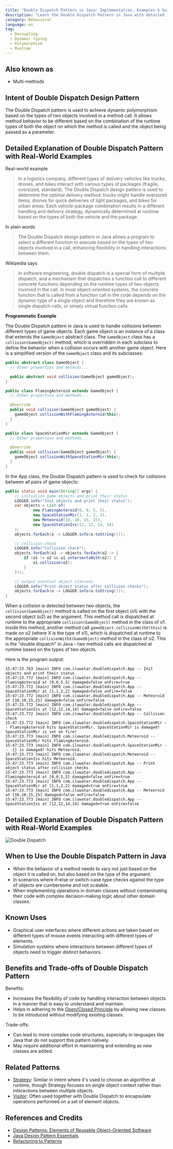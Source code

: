 ```yaml
---
title: "Double Dispatch Pattern in Java: Implementation, Examples & Guide"
description: "Learn the Double Dispatch Pattern in Java with detailed implementation examples. Understand how to use this design pattern to enhance your Java applications. Read our comprehensive guide."
category: Behavioral
language: en
tag:
  - Decoupling
  - Dynamic typing
  - Polymorphism
  - Runtime
---
```


## Also known as

* Multi-methods

## Intent of Double Dispatch Design Pattern

The Double Dispatch pattern is used to achieve dynamic polymorphism based on the types of two objects involved in a method call. It allows method behavior to be different based on the combination of the runtime types of both the object on which the method is called and the object being passed as a parameter.

## Detailed Explanation of Double Dispatch Pattern with Real-World Examples

Real-world example

> In a logistics company, different types of delivery vehicles like trucks, drones, and bikes interact with various types of packages (fragile, oversized, standard). The Double Dispatch design pattern is used to determine the optimal delivery method: trucks might handle oversized items, drones for quick deliveries of light packages, and bikes for urban areas. Each vehicle-package combination results in a different handling and delivery strategy, dynamically determined at runtime based on the types of both the vehicle and the package.

In plain words

> The Double Dispatch design pattern in Java allows a program to select a different function to execute based on the types of two objects involved in a call, enhancing flexibility in handling interactions between them.

Wikipedia says

> In software engineering, double dispatch is a special form of multiple dispatch, and a mechanism that dispatches a function call to different concrete functions depending on the runtime types of two objects involved in the call. In most object-oriented systems, the concrete function that is called from a function call in the code depends on the dynamic type of a single object and therefore they are known as single dispatch calls, or simply virtual function calls.

**Programmatic Example**

The Double Dispatch pattern in Java is used to handle collisions between different types of game objects. Each game object is an instance of a class that extends the `GameObject` abstract class. The `GameObject` class has a `collision(GameObject)` method, which is overridden in each subclass to define the behavior when a collision occurs with another game object. Here is a simplified version of the `GameObject` class and its subclasses:

```java
public abstract class GameObject {
  // Other properties and methods...

  public abstract void collision(GameObject gameObject);
}

public class FlamingAsteroid extends GameObject {
  // Other properties and methods...

  @Override
  public void collision(GameObject gameObject) {
    gameObject.collisionWithFlamingAsteroid(this);
  }
}

public class SpaceStationMir extends GameObject {
  // Other properties and methods...

  @Override
  public void collision(GameObject gameObject) {
    gameObject.collisionWithSpaceStationMir(this);
  }
}
```

In the App class, the Double Dispatch pattern is used to check for collisions between all pairs of game objects:

```java
public static void main(String[] args) {
    // initialize game objects and print their status
    LOGGER.info("Init objects and print their status");
    var objects = List.of(
            new FlamingAsteroid(0, 0, 5, 5),
            new SpaceStationMir(1, 1, 2, 2),
            new Meteoroid(10, 10, 15, 15),
            new SpaceStationIss(12, 12, 14, 14)
    );
    objects.forEach(o -> LOGGER.info(o.toString()));

    // collision check
    LOGGER.info("Collision check");
    objects.forEach(o1 -> objects.forEach(o2 -> {
        if (o1 != o2 && o1.intersectsWith(o2)) {
            o1.collision(o2);
        }
    }));

    // output eventual object statuses
    LOGGER.info("Print object status after collision checks");
    objects.forEach(o -> LOGGER.info(o.toString()));
}
```

When a collision is detected between two objects, the `collision(GameObject)` method is called on the first object (o1) with the second object (o2) as the argument. This method call is dispatched at runtime to the appropriate `collision(GameObject)` method in the class of o1. Inside this method, another method call `gameObject.collisionWithX(this)` is made on o2 (where X is the type of o1), which is dispatched at runtime to the appropriate `collisionWithX(GameObject)` method in the class of o2. This is the "double dispatch" in Java - two method calls are dispatched at runtime based on the types of two objects.

Here is the program output:

```
15:47:23.763 [main] INFO com.iluwatar.doubledispatch.App -- Init objects and print their status
15:47:23.772 [main] INFO com.iluwatar.doubledispatch.App -- FlamingAsteroid at [0,0,5,5] damaged=false onFire=true
15:47:23.772 [main] INFO com.iluwatar.doubledispatch.App -- SpaceStationMir at [1,1,2,2] damaged=false onFire=false
15:47:23.772 [main] INFO com.iluwatar.doubledispatch.App -- Meteoroid at [10,10,15,15] damaged=false onFire=false
15:47:23.772 [main] INFO com.iluwatar.doubledispatch.App -- SpaceStationIss at [12,12,14,14] damaged=false onFire=false
15:47:23.772 [main] INFO com.iluwatar.doubledispatch.App -- Collision check
15:47:23.772 [main] INFO com.iluwatar.doubledispatch.SpaceStationMir -- FlamingAsteroid hits SpaceStationMir. SpaceStationMir is damaged! SpaceStationMir is set on fire!
15:47:23.773 [main] INFO com.iluwatar.doubledispatch.Meteoroid -- SpaceStationMir hits FlamingAsteroid.
15:47:23.773 [main] INFO com.iluwatar.doubledispatch.SpaceStationMir --  {} is damaged! hits Meteoroid.
15:47:23.773 [main] INFO com.iluwatar.doubledispatch.Meteoroid -- SpaceStationIss hits Meteoroid.
15:47:23.773 [main] INFO com.iluwatar.doubledispatch.App -- Print object status after collision checks
15:47:23.773 [main] INFO com.iluwatar.doubledispatch.App -- FlamingAsteroid at [0,0,5,5] damaged=false onFire=true
15:47:23.773 [main] INFO com.iluwatar.doubledispatch.App -- SpaceStationMir at [1,1,2,2] damaged=true onFire=true
15:47:23.773 [main] INFO com.iluwatar.doubledispatch.App -- Meteoroid at [10,10,15,15] damaged=false onFire=false
15:47:23.773 [main] INFO com.iluwatar.doubledispatch.App -- SpaceStationIss at [12,12,14,14] damaged=true onFire=false
```

## Detailed Explanation of Double Dispatch Pattern with Real-World Examples

![Double Dispatch](./etc/double-dispatch.png "Double Dispatch")

## When to Use the Double Dispatch Pattern in Java

* When the behavior of a method needs to vary not just based on the object it is called on, but also based on the type of the argument.
* In scenarios where if-else or switch-case type checks against the type of objects are cumbersome and not scalable.
* When implementing operations in domain classes without contaminating their code with complex decision-making logic about other domain classes.

## Known Uses

* Graphical user interfaces where different actions are taken based on different types of mouse events interacting with different types of elements.
* Simulation systems where interactions between different types of objects need to trigger distinct behaviors.

## Benefits and Trade-offs of Double Dispatch Pattern

Benefits:

* Increases the flexibility of code by handling interaction between objects in a manner that is easy to understand and maintain.
* Helps in adhering to the [Open/Closed Principle](https://java-design-patterns.com/principles/#open-closed-principle) by allowing new classes to be introduced without modifying existing classes.

Trade-offs:

* Can lead to more complex code structures, especially in languages like Java that do not support this pattern natively.
* May require additional effort in maintaining and extending as new classes are added.

## Related Patterns

* [Strategy](https://java-design-patterns.com/patterns/strategy/): Similar in intent where it's used to choose an algorithm at runtime, though Strategy focuses on single object context rather than interactions between multiple objects.
* [Visitor](https://java-design-patterns.com/patterns/visitor/): Often used together with Double Dispatch to encapsulate operations performed on a set of element objects.

## References and Credits

* [Design Patterns: Elements of Reusable Object-Oriented Software](https://amzn.to/4awj7cV)
* [Java Design Pattern Essentials](https://amzn.to/3Jg8ZZV)
* [Refactoring to Patterns](https://amzn.to/3vRBJ8k)
